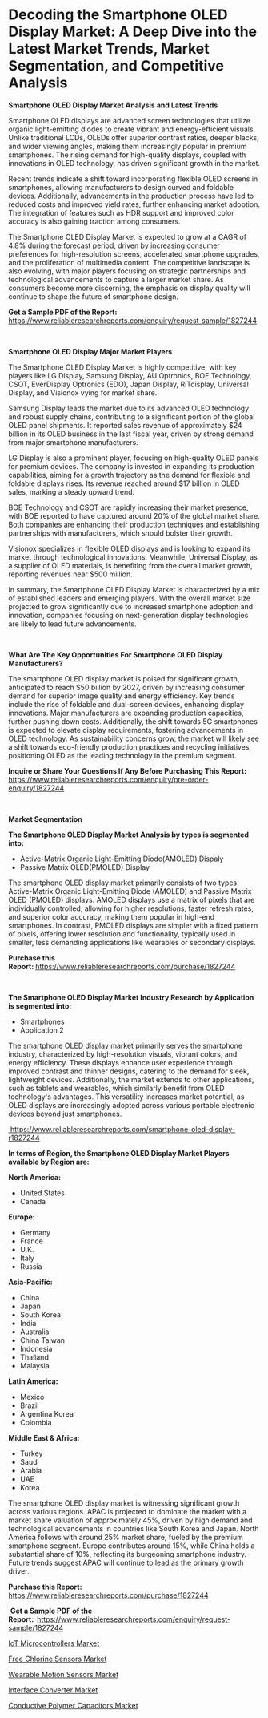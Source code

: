 <p><h1>Decoding the Smartphone OLED Display Market: A Deep Dive into the Latest Market Trends, Market Segmentation, and Competitive Analysis</h1></p><p><strong>Smartphone OLED Display Market Analysis and Latest Trends</strong></p>
<p><p>Smartphone OLED displays are advanced screen technologies that utilize organic light-emitting diodes to create vibrant and energy-efficient visuals. Unlike traditional LCDs, OLEDs offer superior contrast ratios, deeper blacks, and wider viewing angles, making them increasingly popular in premium smartphones. The rising demand for high-quality displays, coupled with innovations in OLED technology, has driven significant growth in the market.</p><p>Recent trends indicate a shift toward incorporating flexible OLED screens in smartphones, allowing manufacturers to design curved and foldable devices. Additionally, advancements in the production process have led to reduced costs and improved yield rates, further enhancing market adoption. The integration of features such as HDR support and improved color accuracy is also gaining traction among consumers.</p><p>The Smartphone OLED Display Market is expected to grow at a CAGR of 4.8% during the forecast period, driven by increasing consumer preferences for high-resolution screens, accelerated smartphone upgrades, and the proliferation of multimedia content. The competitive landscape is also evolving, with major players focusing on strategic partnerships and technological advancements to capture a larger market share. As consumers become more discerning, the emphasis on display quality will continue to shape the future of smartphone design.</p></p>
<p><strong>Get a Sample PDF of the Report:&nbsp;</strong> <a href="https://www.reliableresearchreports.com/enquiry/request-sample/1827244?utm_campaign=83&utm_medium=2&utm_source=Github&utm_content=ia&utm_term=11022025&utm_id=smartphone-oled-display">https://www.reliableresearchreports.com/enquiry/request-sample/1827244</a></p>
<p>&nbsp;</p>
<p><strong>Smartphone OLED Display Major Market Players</strong></p>
<p><p>The Smartphone OLED Display Market is highly competitive, with key players like LG Display, Samsung Display, AU Optronics, BOE Technology, CSOT, EverDisplay Optronics (EDO), Japan Display, RiTdisplay, Universal Display, and Visionox vying for market share.</p><p>Samsung Display leads the market due to its advanced OLED technology and robust supply chains, contributing to a significant portion of the global OLED panel shipments. It reported sales revenue of approximately $24 billion in its OLED business in the last fiscal year, driven by strong demand from major smartphone manufacturers.</p><p>LG Display is also a prominent player, focusing on high-quality OLED panels for premium devices. The company is invested in expanding its production capabilities, aiming for a growth trajectory as the demand for flexible and foldable displays rises. Its revenue reached around $17 billion in OLED sales, marking a steady upward trend.</p><p>BOE Technology and CSOT are rapidly increasing their market presence, with BOE reported to have captured around 20% of the global market share. Both companies are enhancing their production techniques and establishing partnerships with manufacturers, which should bolster their growth. </p><p>Visionox specializes in flexible OLED displays and is looking to expand its market through technological innovations. Meanwhile, Universal Display, as a supplier of OLED materials, is benefiting from the overall market growth, reporting revenues near $500 million.</p><p>In summary, the Smartphone OLED Display Market is characterized by a mix of established leaders and emerging players. With the overall market size projected to grow significantly due to increased smartphone adoption and innovation, companies focusing on next-generation display technologies are likely to lead future advancements.</p></p>
<p>&nbsp;</p>
<p><strong>What Are The Key Opportunities For Smartphone OLED Display Manufacturers?</strong></p>
<p><p>The smartphone OLED display market is poised for significant growth, anticipated to reach $50 billion by 2027, driven by increasing consumer demand for superior image quality and energy efficiency. Key trends include the rise of foldable and dual-screen devices, enhancing display innovations. Major manufacturers are expanding production capacities, further pushing down costs. Additionally, the shift towards 5G smartphones is expected to elevate display requirements, fostering advancements in OLED technology. As sustainability concerns grow, the market will likely see a shift towards eco-friendly production practices and recycling initiatives, positioning OLED as the leading technology in the premium segment.</p></p>
<p><strong>Inquire or Share Your Questions If Any Before Purchasing This Report:</strong> <a href="https://www.reliableresearchreports.com/enquiry/pre-order-enquiry/1827244?utm_campaign=83&utm_medium=2&utm_source=Github&utm_content=ia&utm_term=11022025&utm_id=smartphone-oled-display">https://www.reliableresearchreports.com/enquiry/pre-order-enquiry/1827244</a></p>
<p>&nbsp;</p>
<p><strong>Market Segmentation</strong></p>
<p><strong>The Smartphone OLED Display Market Analysis by types is segmented into:</strong></p>
<p><ul><li>Active-Matrix Organic Light-Emitting Diode(AMOLED) Dispaly</li><li>Passive Matrix OLED(PMOLED) Display</li></ul></p>
<p><p>The smartphone OLED display market primarily consists of two types: Active-Matrix Organic Light-Emitting Diode (AMOLED) and Passive Matrix OLED (PMOLED) displays. AMOLED displays use a matrix of pixels that are individually controlled, allowing for higher resolutions, faster refresh rates, and superior color accuracy, making them popular in high-end smartphones. In contrast, PMOLED displays are simpler with a fixed pattern of pixels, offering lower resolution and functionality, typically used in smaller, less demanding applications like wearables or secondary displays.</p></p>
<p><strong>Purchase this Report:&nbsp;</strong><a href="https://www.reliableresearchreports.com/purchase/1827244?utm_campaign=83&utm_medium=2&utm_source=Github&utm_content=ia&utm_term=11022025&utm_id=smartphone-oled-display">https://www.reliableresearchreports.com/purchase/1827244</a></p>
<p>&nbsp;</p>
<p><strong>The Smartphone OLED Display Market Industry Research by Application is segmented into:</strong></p>
<p><ul><li>Smartphones</li><li>Application 2</li></ul></p>
<p><p>The smartphone OLED display market primarily serves the smartphone industry, characterized by high-resolution visuals, vibrant colors, and energy efficiency. These displays enhance user experience through improved contrast and thinner designs, catering to the demand for sleek, lightweight devices. Additionally, the market extends to other applications, such as tablets and wearables, which similarly benefit from OLED technology's advantages. This versatility increases market potential, as OLED displays are increasingly adopted across various portable electronic devices beyond just smartphones.</p></p>
<p><a href="https://www.reliableresearchreports.com/smartphone-oled-display-r1827244?utm_campaign=83&utm_medium=2&utm_source=Github&utm_content=ia&utm_term=11022025&utm_id=smartphone-oled-display">&nbsp;https://www.reliableresearchreports.com/smartphone-oled-display-r1827244</a></p>
<p><strong>In terms of Region, the Smartphone OLED Display Market Players available by Region are:</strong></p>
<p>
    <p> <strong> North America: </strong>
        <ul>
            <li>United States</li>
            <li>Canada</li>
        </ul>
        </p> 
    <p> <strong> Europe: </strong>
        <ul>
            <li>Germany</li>
            <li>France</li>
            <li>U.K.</li>
            <li>Italy</li>
            <li>Russia</li>
        </ul>
        </p> 
    <p> <strong> Asia-Pacific: </strong>
        <ul>
            <li>China</li>
            <li>Japan</li>
            <li>South Korea</li>
            <li>India</li>
            <li>Australia</li>
            <li>China Taiwan</li>
            <li>Indonesia</li>
            <li>Thailand</li>
            <li>Malaysia</li>
        </ul>
        </p> 
    <p> <strong> Latin America: </strong>
        <ul>
            <li>Mexico</li>
            <li>Brazil</li>
            <li>Argentina Korea</li>
            <li>Colombia</li>
        </ul>
        </p> 
    <p> <strong> Middle East & Africa: </strong>
        <ul>
            <li>Turkey</li>
            <li>Saudi</li>
            <li>Arabia</li>
            <li>UAE</li>
            <li>Korea</li>
        </ul>
    </p>
    </p>
<p><p>The smartphone OLED display market is witnessing significant growth across various regions. APAC is projected to dominate the market with a market share valuation of approximately 45%, driven by high demand and technological advancements in countries like South Korea and Japan. North America follows with around 25% market share, fueled by the premium smartphone segment. Europe contributes around 15%, while China holds a substantial share of 10%, reflecting its burgeoning smartphone industry. Future trends suggest APAC will continue to lead as the primary growth driver.</p></p>
<p><strong>Purchase this Report: </strong><a href="https://www.reliableresearchreports.com/purchase/1827244?utm_campaign=83&utm_medium=2&utm_source=Github&utm_content=ia&utm_term=11022025&utm_id=smartphone-oled-display">https://www.reliableresearchreports.com/purchase/1827244</a></p>
<p>&nbsp;<strong>Get a Sample PDF of the Report:&nbsp;&nbsp;</strong><a href="https://www.reliableresearchreports.com/enquiry/request-sample/1827244?utm_campaign=83&utm_medium=2&utm_source=Github&utm_content=ia&utm_term=11022025&utm_id=smartphone-oled-display">https://www.reliableresearchreports.com/enquiry/request-sample/1827244</a></p>
<p><strong></strong></p>
<p><p><a href="https://github.com/gyenesephacy/Market-Research-Report-List-1/blob/main/iot-microcontrollers-market.md?utm_campaign=83&utm_medium=2&utm_source=Github&utm_content=ia&utm_term=11022025&utm_id=smartphone-oled-display">IoT Microcontrollers Market</a></p><p><a href="https://github.com/tsininazzy/Market-Research-Report-List-1/blob/main/free-chlorine-sensors-market.md?utm_campaign=83&utm_medium=2&utm_source=Github&utm_content=ia&utm_term=11022025&utm_id=smartphone-oled-display">Free Chlorine Sensors Market</a></p><p><a href="https://github.com/fatumobinnu/Market-Research-Report-List-1/blob/main/wearable-motion-sensors-market.md?utm_campaign=83&utm_medium=2&utm_source=Github&utm_content=ia&utm_term=11022025&utm_id=smartphone-oled-display">Wearable Motion Sensors Market</a></p><p><a href="https://github.com/pidlisseas/Market-Research-Report-List-1/blob/main/interface-converter-market.md?utm_campaign=83&utm_medium=2&utm_source=Github&utm_content=ia&utm_term=11022025&utm_id=smartphone-oled-display">Interface Converter Market</a></p><p><a href="https://github.com/kaddahblejc/Market-Research-Report-List-1/blob/main/conductive-polymer-capacitors-market.md?utm_campaign=83&utm_medium=2&utm_source=Github&utm_content=ia&utm_term=11022025&utm_id=smartphone-oled-display">Conductive Polymer Capacitors Market</a></p></p>